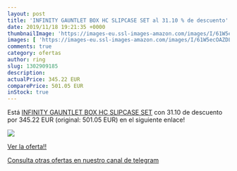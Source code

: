 ```yaml
---
layout: post
title: 'INFINITY GAUNTLET BOX HC SLIPCASE SET al 31.10 % de descuento'
date: 2019/11/18 19:21:35 +0000
thumbnailImage: 'https://images-eu.ssl-images-amazon.com/images/I/61W5ecOAZDL._SL200_.jpg'
images: [ 'https://images-eu.ssl-images-amazon.com/images/I/61W5ecOAZDL._SL200_.jpg' ]
comments: true
category: ofertas
author: ring
slug: 1302909185
description:
actualPrice: 345.22 EUR
comparePrice: 501.05 EUR
inStock: true
---
```


Está [INFINITY GAUNTLET BOX HC SLIPCASE SET](https://www.amazon.com/dp/1302909185/?tag=redken08-20) con 31.10 de descuento por 345.22 EUR (original: 501.05 EUR) en el siguiente enlace!

[![](https://images-eu.ssl-images-amazon.com/images/I/61W5ecOAZDL._SL200_.jpg)](https://www.amazon.com/dp/1302909185/?tag=redken08-20)

[Ver la oferta!!](https://www.amazon.com/dp/1302909185/?tag=redken08-20)

[Consulta otras ofertas en nuestro canal de telegram](https://t.me/s/ofertas25)

